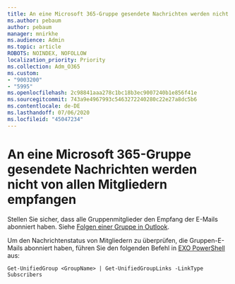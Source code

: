 ```yaml
---
title: An eine Microsoft 365-Gruppe gesendete Nachrichten werden nicht von allen Mitgliedern empfangen
ms.author: pebaum
author: pebaum
manager: mnirkhe
ms.audience: Admin
ms.topic: article
ROBOTS: NOINDEX, NOFOLLOW
localization_priority: Priority
ms.collection: Adm_O365
ms.custom:
- "9003200"
- "5995"
ms.openlocfilehash: 2c98841aaa278c1bc18b3ec9007240b1e856f41e
ms.sourcegitcommit: 743a9e4967993c5463272240280c22e27a8dc5b6
ms.contentlocale: de-DE
ms.lasthandoff: 07/06/2020
ms.locfileid: "45047234"
---
```

# <a name="messages-sent-to-a-microsoft-365-group-are-not-received-by-all-members"></a>An eine Microsoft 365-Gruppe gesendete Nachrichten werden nicht von allen Mitgliedern empfangen

Stellen Sie sicher, dass alle Gruppenmitglieder den Empfang der E-Mails abonniert haben. Siehe [Folgen einer Gruppe in Outlook](https://support.microsoft.com/office/e147fc19-f548-4cd2-834f-80c6235b7c36).  

Um den Nachrichtenstatus von Mitgliedern zu überprüfen, die Gruppen-E-Mails abonniert haben, führen Sie den folgenden Befehl in [EXO PowerShell](https://docs.microsoft.com/powershell/exchange/connect-to-exchange-online-powershell?view=exchange-ps) aus:

`Get-UnifiedGroup <GroupName> | Get-UnifiedGroupLinks -LinkType Subscribers`